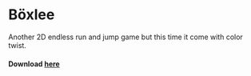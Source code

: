 # Böxlee
Another 2D endless run and jump game but this time it come with color twist.

#### Download [here](https://janglee.itch.io/boxlee)

